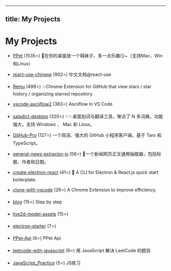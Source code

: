 
---
title: My Projects
---

# My Projects

- [PPet](https://github.com/zenghongtu/PPet) (1535⭐️)
👻在你的桌面放一个萌妹子，多一点乐趣😏~（支持Mac、Win和Linux）
- [react-use-chinese](https://github.com/zenghongtu/react-use-chinese) (902⭐️)
中文文档@react-use
- [Remu](https://github.com/zenghongtu/Remu) (499⭐️)
💥Chrome Extension for GitHub that view stars / star history / organizing starred repository
- [vscode-asciiflow2](https://github.com/zenghongtu/vscode-asciiflow2) (383⭐️)
Asciiflow in VS Code
- [saladict-desktop](https://github.com/zenghongtu/saladict-desktop) (320⭐️)
✨✨桌面划词与翻译工具，聚合了 N 多词典，功能强大，支持 Windows 、 Mac 和 Linux。
- [GitHub-Pro](https://github.com/zenghongtu/GitHub-Pro) (127⭐️)
一个简洁、强大的 GitHub 小程序客户端，基于 Taro 和 TypeScript。
- [general-news-extractor-js](https://github.com/zenghongtu/general-news-extractor-js) (58⭐️)
🤔一个新闻网页正文通用抽取器，包括标题、作者和日期。
- [create-electron-react](https://github.com/zenghongtu/create-electron-react) (41⭐️)
🔆 A CLI for Electron & React.js quick start boilerplate.
- [clone-with-vscode](https://github.com/zenghongtu/clone-with-vscode) (26⭐️)
A Chrome Extension to improve efficiency.
- [blog](https://github.com/zenghongtu/blog) (15⭐️)
Step by step
- [live2d-model-assets](https://github.com/zenghongtu/live2d-model-assets) (15⭐️)

- [electron-starter](https://github.com/zenghongtu/electron-starter) (7⭐️)

- [PPet-Api](https://github.com/zenghongtu/PPet-Api) (6⭐️)
PPet Api
- [leetcode-with-javascript](https://github.com/zenghongtu/leetcode-with-javascript) (6⭐️)
用 JavaScript 解决 LeetCode 的题目
- [JavaScript_Practice](https://github.com/zenghongtu/JavaScript_Practice) (5⭐️)
JS练习
	